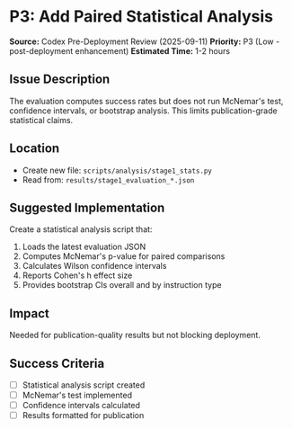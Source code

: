 # P3: Add Paired Statistical Analysis

**Source:** Codex Pre-Deployment Review (2025-09-11)
**Priority:** P3 (Low - post-deployment enhancement)
**Estimated Time:** 1-2 hours

## Issue Description

The evaluation computes success rates but does not run McNemar's test, confidence intervals, or bootstrap analysis. This limits publication-grade statistical claims.

## Location

- Create new file: `scripts/analysis/stage1_stats.py`
- Read from: `results/stage1_evaluation_*.json`

## Suggested Implementation

Create a statistical analysis script that:
1. Loads the latest evaluation JSON
2. Computes McNemar's p-value for paired comparisons
3. Calculates Wilson confidence intervals
4. Reports Cohen's h effect size
5. Provides bootstrap CIs overall and by instruction type

## Impact

Needed for publication-quality results but not blocking deployment.

## Success Criteria

- [ ] Statistical analysis script created
- [ ] McNemar's test implemented
- [ ] Confidence intervals calculated
- [ ] Results formatted for publication